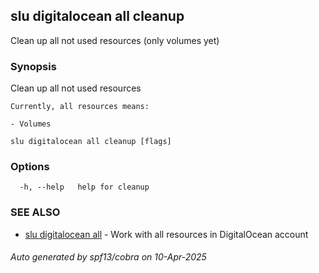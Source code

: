 ## slu digitalocean all cleanup

Clean up all not used resources (only volumes yet)

### Synopsis

Clean up all not used resources

	Currently, all resources means:

	- Volumes
	

```
slu digitalocean all cleanup [flags]
```

### Options

```
  -h, --help   help for cleanup
```

### SEE ALSO

* [slu digitalocean all](slu_digitalocean_all.md)	 - Work with all resources in DigitalOcean account

###### Auto generated by spf13/cobra on 10-Apr-2025
